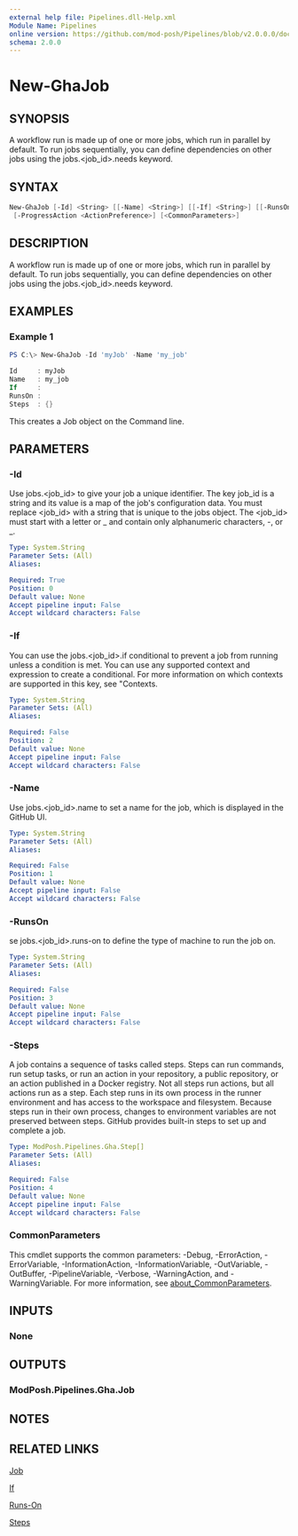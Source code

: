 ```yaml
---
external help file: Pipelines.dll-Help.xml
Module Name: Pipelines
online version: https://github.com/mod-posh/Pipelines/blob/v2.0.0.0/docs/New-GhaJob.md#new-ghajob
schema: 2.0.0
---
```


# New-GhaJob

## SYNOPSIS

A workflow run is made up of one or more jobs, which run in parallel by default.
To run jobs sequentially, you can define dependencies on other jobs using the
jobs.<job_id>.needs keyword.

## SYNTAX

```powershell
New-GhaJob [-Id] <String> [[-Name] <String>] [[-If] <String>] [[-RunsOn] <String>] [[-Steps] <Step[]>]
 [-ProgressAction <ActionPreference>] [<CommonParameters>]
```

## DESCRIPTION

A workflow run is made up of one or more jobs, which run in parallel by default.
To run jobs sequentially, you can define dependencies on other jobs using the
jobs.<job_id>.needs keyword.

## EXAMPLES

### Example 1

```powershell
PS C:\> New-GhaJob -Id 'myJob' -Name 'my_job'

Id     : myJob
Name   : my_job
If     :
RunsOn :
Steps  : {}
```

This creates a Job object on the Command line.

## PARAMETERS

### -Id

Use jobs.<job_id> to give your job a unique identifier. The key job_id is a
string and its value is a map of the job's configuration data. You must replace
<job_id> with a string that is unique to the jobs object. The <job_id> must
start with a letter or _ and contain only alphanumeric characters, -, or _.

```yaml
Type: System.String
Parameter Sets: (All)
Aliases:

Required: True
Position: 0
Default value: None
Accept pipeline input: False
Accept wildcard characters: False
```

### -If

You can use the jobs.<job_id>.if conditional to prevent a job from running
unless a condition is met. You can use any supported context and expression
to create a conditional. For more information on which contexts are supported
in this key, see "Contexts.

```yaml
Type: System.String
Parameter Sets: (All)
Aliases:

Required: False
Position: 2
Default value: None
Accept pipeline input: False
Accept wildcard characters: False
```

### -Name

Use jobs.<job_id>.name to set a name for the job, which is displayed in the
GitHub UI.

```yaml
Type: System.String
Parameter Sets: (All)
Aliases:

Required: False
Position: 1
Default value: None
Accept pipeline input: False
Accept wildcard characters: False
```

### -RunsOn

se jobs.<job_id>.runs-on to define the type of machine to run the job on.

```yaml
Type: System.String
Parameter Sets: (All)
Aliases:

Required: False
Position: 3
Default value: None
Accept pipeline input: False
Accept wildcard characters: False
```

### -Steps

A job contains a sequence of tasks called steps. Steps can run commands, run
setup tasks, or run an action in your repository, a public repository, or an
action published in a Docker registry. Not all steps run actions, but all
actions run as a step. Each step runs in its own process in the runner
environment and has access to the workspace and filesystem. Because steps run in
their own process, changes to environment variables are not preserved between
steps. GitHub provides built-in steps to set up and complete a job.

```yaml
Type: ModPosh.Pipelines.Gha.Step[]
Parameter Sets: (All)
Aliases:

Required: False
Position: 4
Default value: None
Accept pipeline input: False
Accept wildcard characters: False
```

### CommonParameters

This cmdlet supports the common parameters: -Debug, -ErrorAction, -ErrorVariable, -InformationAction, -InformationVariable, -OutVariable, -OutBuffer, -PipelineVariable, -Verbose, -WarningAction, and -WarningVariable. For more information, see [about_CommonParameters](http://go.microsoft.com/fwlink/?LinkID=113216).

## INPUTS

### None

## OUTPUTS

### ModPosh.Pipelines.Gha.Job

## NOTES

## RELATED LINKS

[Job](https://docs.github.com/en/actions/using-workflows/workflow-syntax-for-github-actions#jobs)

[If](https://docs.github.com/en/actions/using-workflows/workflow-syntax-for-github-actions#jobsjob_idif)

[Runs-On](https://docs.github.com/en/actions/using-workflows/workflow-syntax-for-github-actions#jobsjob_idruns-on)

[Steps](https://docs.github.com/en/actions/using-workflows/workflow-syntax-for-github-actions#jobsjob_idsteps)